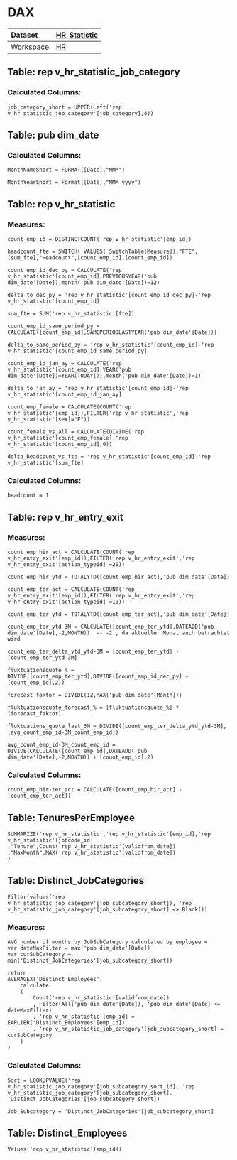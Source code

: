 



# DAX

|Dataset|[HR_Statistic](./../HR_Statistic.md)|
| :--- | :--- |
|Workspace|[HR](../../Workspaces/HR.md)|

## Table: rep v_hr_statistic_job_category

### Calculated Columns:


```dax
job_category_short = UPPER(Left('rep v_hr_statistic_job_category'[job_category],4))
```


## Table: pub dim_date

### Calculated Columns:


```dax
MonthNameShort = FORMAT([Date],"MMM")
```



```dax
MonthYearShort = Format([Date],"MMM yyyy")
```


## Table: rep v_hr_statistic

### Measures:


```dax
count_emp_id = DISTINCTCOUNT('rep v_hr_statistic'[emp_id])
```



```dax
headcount_fte = SWITCH( VALUES( SwitchTable[Measure]),"FTE",[sum_fte],"Headcount",[count_emp_id],[count_emp_id])
```



```dax
count_emp_id_dec_py = CALCULATE('rep v_hr_statistic'[count_emp_id],PREVIOUSYEAR('pub dim_date'[Date]),month('pub dim_date'[Date])=12)
```



```dax
delta_to_dec_py = 'rep v_hr_statistic'[count_emp_id_dec_py]-'rep v_hr_statistic'[count_emp_id]
```



```dax
sum_fte = SUM('rep v_hr_statistic'[fte])
```



```dax
count_emp_id_same_period_py = CALCULATE([count_emp_id],SAMEPERIODLASTYEAR('pub dim_date'[Date]))   
```



```dax
delta_to_same_period_py = 'rep v_hr_statistic'[count_emp_id]-'rep v_hr_statistic'[count_emp_id_same_period_py]
```



```dax
count_emp_id_jan_ay = CALCULATE('rep v_hr_statistic'[count_emp_id],YEAR('pub dim_date'[Date])=YEAR(TODAY()),month('pub dim_date'[Date])=1)
```



```dax
delta_to_jan_ay = 'rep v_hr_statistic'[count_emp_id]-'rep v_hr_statistic'[count_emp_id_jan_ay]
```



```dax
count_emp_female = CALCULATE(COUNT('rep v_hr_statistic'[emp_id]),FILTER('rep v_hr_statistic','rep v_hr_statistic'[sex]="F"))
```



```dax
count_female_vs_all = CALCULATE(DIVIDE('rep v_hr_statistic'[count_emp_female],'rep v_hr_statistic'[count_emp_id],0))
```



```dax
delta_headcount_vs_fte = 'rep v_hr_statistic'[count_emp_id]-'rep v_hr_statistic'[sum_fte]
```


### Calculated Columns:


```dax
headcount = 1
```


## Table: rep v_hr_entry_exit

### Measures:


```dax
count_emp_hir_act = CALCULATE(COUNT('rep v_hr_entry_exit'[emp_id]),FILTER('rep v_hr_entry_exit','rep v_hr_entry_exit'[action_typeid] =20))
```



```dax
count_emp_hir_ytd = TOTALYTD([count_emp_hir_act],'pub dim_date'[Date])
```



```dax
count_emp_ter_act = CALCULATE(COUNT('rep v_hr_entry_exit'[emp_id]),FILTER('rep v_hr_entry_exit','rep v_hr_entry_exit'[action_typeid] =10))
```



```dax
count_emp_ter_ytd = TOTALYTD([count_emp_ter_act],'pub dim_date'[Date])
```



```dax
count_emp_ter_ytd-3M = CALCULATE([count_emp_ter_ytd],DATEADD('pub dim_date'[Date],-2,MONTH))  -- -2 , da aktueller Monat auch betrachtet wird
```



```dax
count_emp_ter_delta_ytd_ytd-3M = [count_emp_ter_ytd] - [count_emp_ter_ytd-3M]
```



```dax
fluktuationsquote_% = DIVIDE([count_emp_ter_ytd],DIVIDE([count_emp_id_dec_py] + [count_emp_id],2))
```



```dax
forecast_faktor = DIVIDE(12,MAX('pub dim_date'[Month]))
```



```dax
fluktuationsquote_forecast_% = [fluktuationsquote_%] * [forecast_faktor]
```



```dax
fluktuations_quote_last_3M = DIVIDE([count_emp_ter_delta_ytd_ytd-3M],[avg_count_emp_id-3M_count_emp_id])
```



```dax
avg_count_emp_id-3M_count_emp_id = DIVIDE(CALCULATE([count_emp_id],DATEADD('pub dim_date'[Date],-2,MONTH)) + [count_emp_id],2)
```


### Calculated Columns:


```dax
count_emp_hir-ter_act = CALCULATE([count_emp_hir_act] - [count_emp_ter_act])
```


## Table: TenuresPerEmployee


```dax
SUMMARIZE('rep v_hr_statistic','rep v_hr_statistic'[emp_id],'rep v_hr_statistic'[jobcode_id]
,"Tenure",Count('rep v_hr_statistic'[validfrom_date])
,"MaxMonth",MAX('rep v_hr_statistic'[validfrom_date])
)
```


## Table: Distinct_JobCategories


```dax
Filter(values('rep v_hr_statistic_job_category'[job_subcategory_short]), 'rep v_hr_statistic_job_category'[job_subcategory_short] <> Blank())
```


### Measures:


```dax
AVG number of months by JobSubCategory calculated by employee = 
var dateMaxFilter = max('pub dim_date'[Date])
var curSubCategory = min('Distinct_JobCategories'[job_subcategory_short])

return 
AVERAGEX('Distinct_Employees', 
    calculate
    (
        Count('rep v_hr_statistic'[validfrom_date])
        , Filter(All('pub dim_date'[Date]), 'pub dim_date'[Date] <= dateMaxFilter)
        , 'rep v_hr_statistic'[emp_id] = EARLIER('Distinct_Employees'[emp_id])
        , 'rep v_hr_statistic_job_category'[job_subcategory_short] = curSubCategory
    )
)
```


### Calculated Columns:


```dax
Sort = LOOKUPVALUE('rep v_hr_statistic_job_category'[job_subcategory_sort_id], 'rep v_hr_statistic_job_category'[job_subcategory_short], 'Distinct_JobCategories'[job_subcategory_short]) 
```



```dax
Job Subcategory = 'Distinct_JobCategories'[job_subcategory_short]
```


## Table: Distinct_Employees


```dax
Values('rep v_hr_statistic'[emp_id]) 
```

